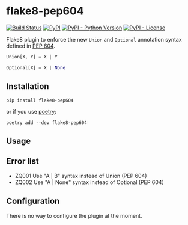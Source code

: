 # flake8-pep604
[![Build Status](https://github.com/xome4ok/flake8-pep604/actions/workflows/check.yml/badge.svg?branch=main)](https://github.com/xome4ok/flake8-pep604/actions/workflows/check.yml)
[![PyPI](https://img.shields.io/pypi/v/flake8-pep604)](https://pypi.org/project/flake8-pep604/)
[![PyPI - Python Version](https://img.shields.io/pypi/pyversions/flake8-pep604)](https://pypi.org/project/flake8-pep604/)
[![PyPI - License](https://img.shields.io/pypi/l/flake8-pep604)](https://pypi.org/project/flake8-pep604/)

Flake8 plugin to enforce the new `Union` and `Optional` annotation syntax defined in [PEP 604](https://peps.python.org/pep-0604/).

```python
Union[X, Y] = X | Y

Optional[X] = X | None
```

## Installation

```
pip install flake8-pep604
```

or if you use [poetry](https://python-poetry.org/):

```
poetry add --dev flake8-pep604
```

## Usage

## Error list

* ZQ001 Use "A | B" syntax instead of Union (PEP 604)
* ZQ002 Use "A | None" syntax instead of Optional (PEP 604)

## Configuration

There is no way to configure the plugin at the moment.
